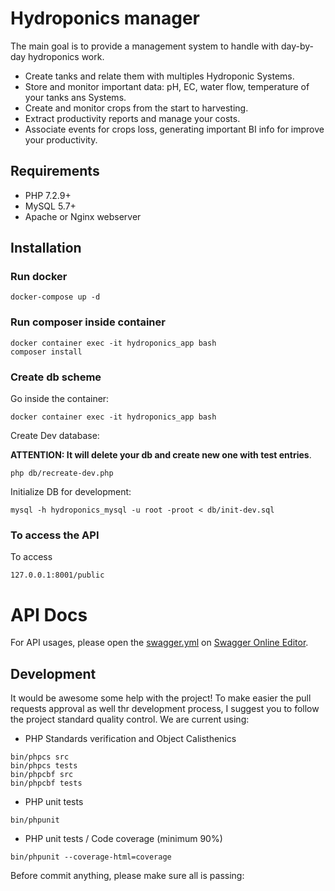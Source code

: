 # Hydroponics manager

The main goal is to provide a management system to handle with day-by-day hydroponics work.

- Create tanks and relate them with multiples Hydroponic Systems.
- Store and monitor important data: pH, EC, water flow, temperature of your tanks ans Systems.
- Create and monitor crops from the start to harvesting.
- Extract productivity reports and manage your costs.
- Associate events for crops loss, generating important BI info for improve your productivity.

## Requirements

- PHP 7.2.9+
- MySQL 5.7+
- Apache or Nginx webserver

## Installation

### Run docker

```
docker-compose up -d
```

### Run composer inside container

```
docker container exec -it hydroponics_app bash
composer install
```

### Create db scheme

Go inside the container:

```
docker container exec -it hydroponics_app bash
```

Create Dev database: 

**ATTENTION: It will delete your db and create new one with test entries**.

```
php db/recreate-dev.php
```

Initialize DB for development:

```
mysql -h hydroponics_mysql -u root -proot < db/init-dev.sql
```

### To access the API

To access

```
127.0.0.1:8001/public
```
 
# API Docs

For API usages, please open the [swagger.yml](./swagger.yml) on [Swagger Online Editor](https://editor.swagger.io/).
 
## Development

It would be awesome some help with the project! To make easier the pull requests approval
as well thr development process, I suggest you to follow the project standard quality control.
We are current using:

- PHP Standards verification and Object Calisthenics
```
bin/phpcs src
bin/phpcs tests
bin/phpcbf src
bin/phpcbf tests
```
- PHP unit tests
```
bin/phpunit
```
- PHP unit tests / Code coverage (minimum 90%)
```
bin/phpunit --coverage-html=coverage
```

Before commit anything, please make sure all is passing:

